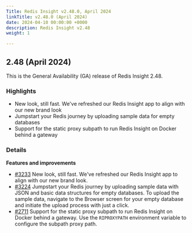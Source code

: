 ```yaml
---
Title: Redis Insight v2.48.0, April 2024
linkTitle: v2.48.0 (April 2024)
date: 2024-04-10 00:00:00 +0000
description: Redis Insight v2.48
weight: 1

---
```

## 2.48 (April 2024)
This is the General Availability (GA) release of Redis Insight 2.48.

### Highlights
- New look, still fast. We've refreshed our Redis Insight app to align with our new brand look
- Jumpstart your Redis journey by uploading sample data for empty databases
- Support for the static proxy subpath to run Redis Insight on Docker behind a gateway

### Details

**Features and improvements**
- [#3233](https://github.com/RedisInsight/RedisInsight/pull/3233) New look, still fast. We've refreshed our Redis Insight app to align with our new brand look.
- [#3224](https://github.com/RedisInsight/RedisInsight/pull/3224) Jumpstart your Redis journey by uploading sample data with JSON and basic data structures for empty databases. To upload the sample data, navigate to the Browser screen for your empty database and initiate the upload process with just a click.
- [#2711](https://github.com/RedisInsight/RedisInsight/pull/2711) Support for the static proxy subpath to run Redis Insight on Docker behind a gateway. Use the `RIPROXYPATH` environment variable to configure the subpath proxy path.
